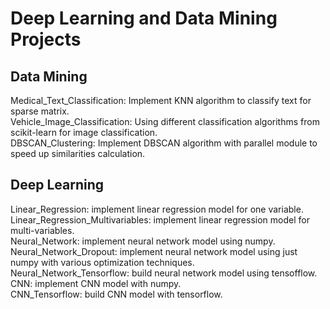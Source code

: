 # Deep Learning and Data Mining Projects

## Data Mining
   Medical_Text_Classification: Implement KNN algorithm to classify text for sparse matrix.  
   Vehicle_Image_Classification: Using different classification algorithms from scikit-learn for image classification.  
   DBSCAN_Clustering: Implement DBSCAN algorithm with parallel module to speed up similarities calculation.  
## Deep Learning
   Linear_Regression: implement linear regression model for one variable.  
   Linear_Regression_Multivariables: implement linear regression model for multi-variables.  
   Neural_Network: implement neural network model using numpy.  
   Neural_Network_Dropout: implement neural network model using just numpy with various optimization techniques.  
   Neural_Network_Tensorflow: build neural network model using tensofflow.  
   CNN: implement CNN model with numpy.  
   CNN_Tensorflow: build CNN model with tensorflow.
